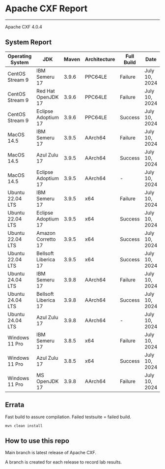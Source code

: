 # Apache CXF Report
--- 

Apache CXF 4.0.4

## System Report

| Operating System    | JDK       | Maven | Architecture | Full Build | Date  |
|---------------------|-----------|-------|--------------|------------|-------|
| CentOS Stream 9     | IBM Semeru 17  | 3.9.6 | PPC64LE      | Failure | July 10, 2024 |
| CentOS Stream 9     | Red Hat OpenJDK 17  | 3.9.6 | PPC64LE      | Failure | July 10, 2024 |
| CentOS Stream 9     | Eclipse Adoptium 17  | 3.9.6 | PPC64LE      | Success | July 10, 2024 |
| MacOS 14.5          | IBM Semeru 17  | 3.9.5 | AArch64      | Failure | July 10, 2024 |
| MacOS 14.5          | Azul Zulu 17  | 3.9.5 | AArch64      | Success | July 10, 2024 |
| MacOS 14.5          | Eclipse Adoptium 17  | 3.9.5 | AArch64      | - | July 10, 2024 |
| Ubuntu 22.04 LTS    | IBM Semeru 17  | 3.9.5 | x64      | Failure | July 10, 2024 |
| Ubuntu 22.04 LTS    | Eclipse Adoptium 17  | 3.9.5 | x64      | Success | July 10, 2024 |
| Ubuntu 22.04 LTS    | Amazon Corretto 17  | 3.9.5 | x64      | Success | July 10, 2024 |
| Ubuntu 22.04 LTS    | Bellsoft Liberica 17  | 3.9.5 | x64      | Success | July 10, 2024 |
| Ubuntu 24.04 LTS    | IBM Semeru 17  | 3.9.8 | AArch64      | Failure | July 10, 2024 |
| Ubuntu 24.04 LTS    | Bellsoft Liberica 17  | 3.9.8 | AArch64      | Success | July 10, 2024 |
| Ubuntu 24.04 LTS    | Azul Zulu 17  | 3.9.8 | AArch64      | - | July 10, 2024 |
| Windows 11 Pro      | IBM Semeru 17  | 3.8.5 | x64      | Failure | July 10, 2024 |
| Windows 11 Pro      | Azul Zulu 17  | 3.8.5 | x64      | Success | July 10, 2024 |
| Windows 11 Pro      | MS OpenJDK 17  | 3.9.8 | AArch64      | Failure | July 10, 2024 |



## Errata


Fast build to assure compilation. Failed testsuite = failed build.
```
mvn clean install
```

## How to use this repo

Main branch is latest release of Apache CXF.

A branch is created for each release to record lab results.
